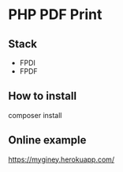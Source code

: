 # PHP PDF Print

## Stack

- FPDI
- FPDF

## How to install

composer install

## Online example

https://myginey.herokuapp.com/
